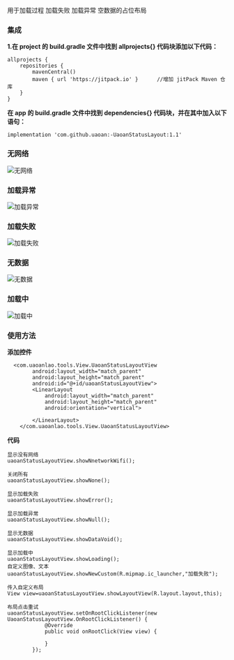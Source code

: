 用于加载过程  加载失败  加载异常  空数据的占位布局


### 集成
 **1.在 project 的 build.gradle 文件中找到 allprojects{} 代码块添加以下代码：** 

```
allprojects {
    repositories {
        mavenCentral()
        maven { url 'https://jitpack.io' }      //增加 jitPack Maven 仓库
    }
}
```
 **在 app 的 build.gradle 文件中找到 dependencies{} 代码块，并在其中加入以下语句：** 

```
implementation 'com.github.uaoan:-UaoanStatusLayout:1.1'
```


### 无网络
![无网络](https://foruda.gitee.com/images/1698236726878310557/e9eb0a7a_4828217.jpeg "nowifi.jpg")
### 加载异常
![加载异常](https://foruda.gitee.com/images/1698236772195747866/63853cf0_4828217.jpeg "yc.jpg")
### 加载失败
![加载失败](https://foruda.gitee.com/images/1698236809751356685/2cbec36e_4828217.jpeg "sb.jpg")
### 无数据
![无数据](https://foruda.gitee.com/images/1698236874269040536/545deed7_4828217.jpeg "void.jpg")
### 加载中
![加载中](https://foruda.gitee.com/images/1698236887145073492/b8ca74c7_4828217.jpeg "loading.jpg")


### 使用方法
 **添加控件**
 
```
  <com.uaoanlao.tools.View.UaoanStatusLayoutView
        android:layout_width="match_parent"
        android:layout_height="match_parent"
        android:id="@+id/uaoanStatusLayoutView">
        <LinearLayout
            android:layout_width="match_parent"
            android:layout_height="match_parent"
            android:orientation="vertical">

        </LinearLayout>
    </com.uaoanlao.tools.View.UaoanStatusLayoutView>
```



 **代码** 

```
显示没有网络
uaoanStatusLayoutView.showNnetworkWifi();

关闭所有
uaoanStatusLayoutView.showNone();

显示加载失败
uaoanStatusLayoutView.showError();

显示加载异常
uaoanStatusLayoutView.showNull();

显示无数据
uaoanStatusLayoutView.showDataVoid();

显示加载中
uaoanStatusLayoutView.showLoading();
自定义图像、文本
uaoanStatusLayoutView.showNewCustom(R.mipmap.ic_launcher,"加载失败");

传入自定义布局
View view=uaoanStatusLayoutView.showLayoutView(R.layout.layout,this); 

布局点击重试
uaoanStatusLayoutView.setOnRootClickListener(new UaoanStatusLayoutView.OnRootClickListener() {
            @Override
            public void onRootClick(View view) {
                
            }
        });

```





